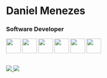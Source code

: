 # Daniel Menezes

### Software Developer

<div>
  <img border="black" width="40px" height="40px" src="https://cdn.jsdelivr.net/gh/devicons/devicon/icons/javascript/javascript-original.svg" />
  <img width="40px" height="40px" src="https://cdn.jsdelivr.net/gh/devicons/devicon/icons/typescript/typescript-original.svg"/>
  <img width="40px" height="40px" src="https://cdn.jsdelivr.net/gh/devicons/devicon/icons/html5/html5-original-wordmark.svg"/>
  <img width="40px" height="40px" src="https://cdn.jsdelivr.net/gh/devicons/devicon/icons/css3/css3-original-wordmark.svg"/>
  <img width="40px" height="40px" src="https://cdn.jsdelivr.net/gh/devicons/devicon/icons/react/react-original.svg" />
  <img width="40px" height="40px" src="https://cdn.jsdelivr.net/gh/devicons/devicon/icons/nextjs/nextjs-original-wordmark.svg" />
</div>

##

<div>
  <a href="mailto:<daniel.menezes.md@gmail.com>" alt="gmail" target="_blank">
    <img src="https://img.shields.io/badge/-Gmail-FF0000?style=flat-square&labelColor=FF0000&logo=gmail&logoColor=white&link=mailto:<SEUEMAIL>" />
  </a>
  <a href="https://www.linkedin.com/in/daniel-menezes-2941b51a3/" alt="linkedin" target="_blank">
    <img src="https://img.shields.io/badge/LinkedIn-%230077B5.svg?&style=flat-square&logo=linkedin&logoColor=white">
  </a>
</div>

